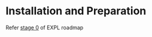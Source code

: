 # Installation and Preparation

Refer [stage 0](https://silcnitc.github.io/roadmap.html#nav-stage0) of EXPL roadmap
